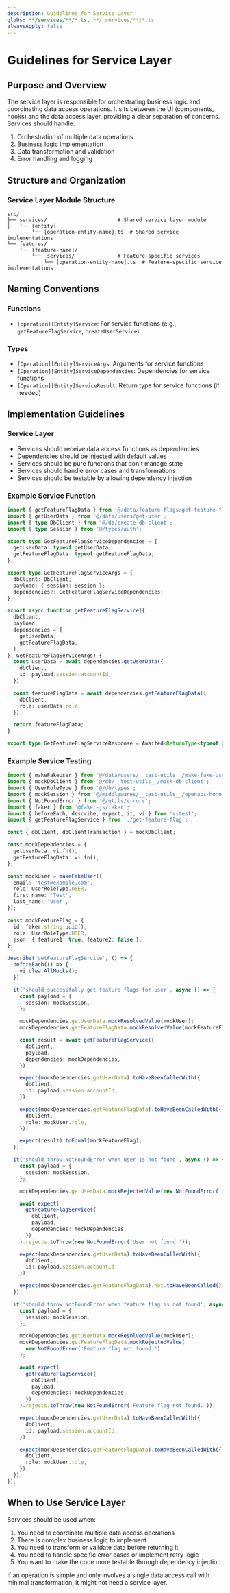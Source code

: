 ```yaml
---
description: Guidelines for Service Layer
globs: **/services/**/*.ts, **/_services/**/*.ts
alwaysApply: false
---
```

# Guidelines for Service Layer

## Purpose and Overview
The service layer is responsible for orchestrating business logic and coordinating data access operations. It sits between the UI (components, hooks) and the data access layer, providing a clear separation of concerns. Services should handle:

1. Orchestration of multiple data operations
2. Business logic implementation
3. Data transformation and validation
4. Error handling and logging

## Structure and Organization

### Service Layer Module Structure
```
src/
├── services/                       # Shared service layer module
│   └── [entity]
        └── [operation-entity-name].ts  # Shared service implementations
└── features/
    └── [feature-name]/
        └── _services/              # Feature-specific services
            └── [operation-entity-name].ts  # Feature-specific service implementations
```

## Naming Conventions

### Functions
- `[operation][Entity]Service`: For service functions (e.g., `getFeatureFlagService`, `createUserService`)

### Types
- `[Operation][Entity]ServiceArgs`: Arguments for service functions
- `[Operation][Entity]ServiceDependencies`: Dependencies for service functions
- `[Operation][Entity]ServiceResult`: Return type for service functions (if needed)

## Implementation Guidelines

### Service Layer
- Services should receive data access functions as dependencies
- Dependencies should be injected with default values
- Services should be pure functions that don't manage state
- Services should handle error cases and transformations
- Services should be testable by allowing dependency injection

### Example Service Function
```typescript
import { getFeatureFlagData } from '@/data/feature-flags/get-feature-flag';
import { getUserData } from '@/data/users/get-user';
import { type DbClient } from '@/db/create-db-client';
import { type Session } from '@/types/auth';

export type GetFeatureFlagServiceDependencies = {
  getUserData: typeof getUserData;
  getFeatureFlagData: typeof getFeatureFlagData;
};

export type GetFeatureFlagServiceArgs = {
  dbClient: DbClient;
  payload: { session: Session };
  dependencies?: GetFeatureFlagServiceDependencies;
};

export async function getFeatureFlagService({
  dbClient,
  payload,
  dependencies = {
    getUserData,
    getFeatureFlagData,
  },
}: GetFeatureFlagServiceArgs) {
  const userData = await dependencies.getUserData({
    dbClient,
    id: payload.session.accountId,
  });

  const featureFlagData = await dependencies.getFeatureFlagData({
    dbClient,
    role: userData.role,
  });

  return featureFlagData;
}

export type GetFeatureFlagServiceResponse = Awaited<ReturnType<typeof getFeatureFlagService>>;
```

### Example Service Testing
```typescript
import { makeFakeUser } from '@/data/users/__test-utils__/make-fake-user';
import { mockDbClient } from '@/db/__test-utils__/mock-db-client';
import { UserRoleType } from '@/db/types';
import { mockSession } from '@/middlewares/__test-utils__/openapi-hono';
import { NotFoundError } from '@/utils/errors';
import { faker } from '@faker-js/faker';
import { beforeEach, describe, expect, it, vi } from 'vitest';
import { getFeatureFlagService } from './get-feature-flag';

const { dbClient, dbClientTransaction } = mockDbClient;

const mockDependencies = {
  getUserData: vi.fn(),
  getFeatureFlagData: vi.fn(),
};

const mockUser = makeFakeUser({
  email: 'test@example.com',
  role: UserRoleType.USER,
  first_name: 'Test',
  last_name: 'User',
});

const mockFeatureFlag = {
  id: faker.string.uuid(),
  role: UserRoleType.USER,
  json: { feature1: true, feature2: false },
};

describe('getFeatureFlagService', () => {
  beforeEach(() => {
    vi.clearAllMocks();
  });

  it('should successfully get feature flags for user', async () => {
    const payload = {
      session: mockSession,
    };

    mockDependencies.getUserData.mockResolvedValue(mockUser);
    mockDependencies.getFeatureFlagData.mockResolvedValue(mockFeatureFlag);

    const result = await getFeatureFlagService({
      dbClient,
      payload,
      dependencies: mockDependencies,
    });

    expect(mockDependencies.getUserData).toHaveBeenCalledWith({
      dbClient,
      id: payload.session.accountId,
    });

    expect(mockDependencies.getFeatureFlagData).toHaveBeenCalledWith({
      dbClient,
      role: mockUser.role,
    });

    expect(result).toEqual(mockFeatureFlag);
  });

  it('should throw NotFoundError when user is not found', async () => {
    const payload = {
      session: mockSession,
    };

    mockDependencies.getUserData.mockRejectedValue(new NotFoundError('User not found.'));

    await expect(
      getFeatureFlagService({
        dbClient,
        payload,
        dependencies: mockDependencies,
      })
    ).rejects.toThrow(new NotFoundError('User not found.'));

    expect(mockDependencies.getUserData).toHaveBeenCalledWith({
      dbClient,
      id: payload.session.accountId,
    });

    expect(mockDependencies.getFeatureFlagData).not.toHaveBeenCalled();
  });

  it('should throw NotFoundError when feature flag is not found', async () => {
    const payload = {
      session: mockSession,
    };

    mockDependencies.getUserData.mockResolvedValue(mockUser);
    mockDependencies.getFeatureFlagData.mockRejectedValue(
      new NotFoundError('Feature flag not found.')
    );

    await expect(
      getFeatureFlagService({
        dbClient,
        payload,
        dependencies: mockDependencies,
      })
    ).rejects.toThrow(new NotFoundError('Feature flag not found.'));

    expect(mockDependencies.getUserData).toHaveBeenCalledWith({
      dbClient,
      id: payload.session.accountId,
    });

    expect(mockDependencies.getFeatureFlagData).toHaveBeenCalledWith({
      dbClient,
      role: mockUser.role,
    });
  });
});
```

## When to Use Service Layer

Services should be used when:

1. You need to coordinate multiple data access operations
2. There is complex business logic to implement
3. You need to transform or validate data before returning it
4. You need to handle specific error cases or implement retry logic
5. You want to make the code more testable through dependency injection

If an operation is simple and only involves a single data access call with minimal transformation, it might not need a service layer.